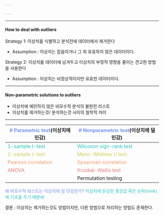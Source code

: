 ```yaml
---

---
```

---
#### How to deal with outliers

Strategy 1:
이상치를 식별하고 분석전에 데이터에서 제거한다
- Assumption : 이상치는 잡음이거나 그 외 유효하지 않은 데이터이다.

Strategy 2:
이상치를 데이터에 남겨두고 이상치의 부정적 영향을 줄이는 견고한 방법을 사용한다
- Assumption : 이상치는 비정상적이지만 유효한 데이터이다.
---
#### Non-parametric solutions to outliers
- 이상치에 예민하지 않은 비모수적 분석의 불완전 리스트
- 이상치를 제거하는것/ 분석하는것 사이의 철학적 차이

---

| <span style="color:rgb(118, 147, 234)"># Parametric test</span>(이상치에 민감) | <span style="color:rgb(118, 147, 234)"># Nonparametric test</span>(이상치에 덜 민감) |
| ------------------------------------------------------------------------ | ----------------------------------------------------------------------------- |
| <span style="color:rgb(41, 194, 191)">1-sample t-test</span>             | <span style="color:rgb(41, 194, 191)">Wilcoxon sign-rank test</span>          |
| <span style="color:rgb(205, 205, 81)">2-sample t-test</span>             | <span style="color:rgb(205, 205, 81)">Mann-Whitney U test</span>              |
| <span style="color:rgb(236, 158, 111)">Pearson correlation</span>        | <span style="color:rgb(236, 158, 111)">Spearman correlation</span>            |
| <span style="color:rgb(230, 122, 122)">ANOVA</span>                      | <span style="color:rgb(230, 122, 122)">Kruskal-Wallis test</span>             |
|                                                                          | Permutation testing                                                           |
<span style="color:rgb(118, 147, 234)">왜 비모수적 테스트는 이상치에 덜 민감한가?</span>
<span style="color:rgb(41, 194, 191)">이상치에 둔감한 중앙값 혹은 순위(rank)에 기초를 두기 때문에 </span> 

결론 : 이상치는 제거하는것도 방법이지만, 다른 방법으로 처리하는 방법도 존재한다.